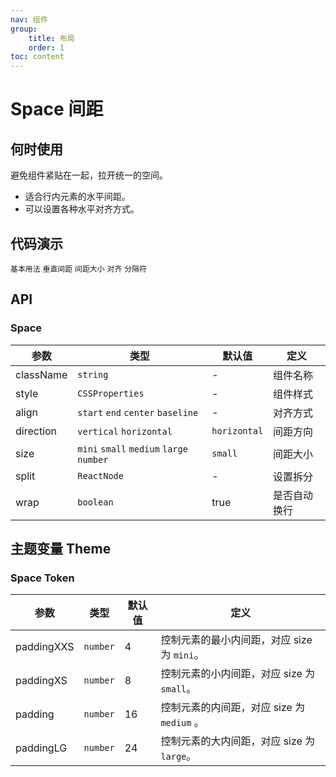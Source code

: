 ```yaml
---
nav: 组件
group: 
    title: 布局
    order: 1
toc: content
---
```


# Space 间距


## 何时使用

避免组件紧贴在一起，拉开统一的空间。

- 适合行内元素的水平间距。
- 可以设置各种水平对齐方式。

## 代码演示

<code src="../../packages/ui/examples/space/basic.tsx" description="相邻组件水平间距。">基本用法</code>
<code src="../../packages/ui/examples/space/direction-vertical.tsx" description="相邻组件垂直间距。">垂直间距</code>
<code src="../../packages/ui/examples/space/size.tsx" description="使用 size 设置元素之间的间距，预设了 `small`、`middle`、`medium`、`large` 四种尺寸，也可以自定义间距，若不设置 `size`，则默认为 `small`。">间距大小</code>
<code src="../../packages/ui/examples/space/align.tsx" description="设置对齐模式。">对齐</code>
<code src="../../packages/ui/examples/space/split.tsx" description="相邻组件分隔符。">分隔符</code>


## API

### Space

| **参数** | **类型** | **默认值** | **定义** |
| --- | --- | --- | --- |
| className | `string`              | -        | 组件名称       |
| style     | `CSSProperties`       | -        | 组件样式	    |
| align     | `start` `end` `center` `baseline` | -            | 对齐方式	        |
| direction | `vertical` `horizontal`           | `horizontal` | 间距方向	        |
| size      | `mini` `small` `medium` `large` `number`   | `small`      | 间距大小	        |
| split     | `ReactNode`                       | -            | 设置拆分	        |
| wrap      | `boolean`                         | true         | 是否自动换行        |


## 主题变量 Theme

### Space Token
| **参数** | **类型** | **默认值** | **定义** |
| --- | --- | --- | --- |
| paddingXXS    | `number` | 4        | 控制元素的最小内间距，对应 size 为 `mini`。   |
| paddingXS     | `number` | 8        | 控制元素的小内间距，对应 size 为 `small`。    |
| padding       | `number` | 16       | 控制元素的内间距，对应 size 为 `medium` 。    |
| paddingLG     | `number` | 24       | 控制元素的大内间距，对应 size 为 `large`。  |
